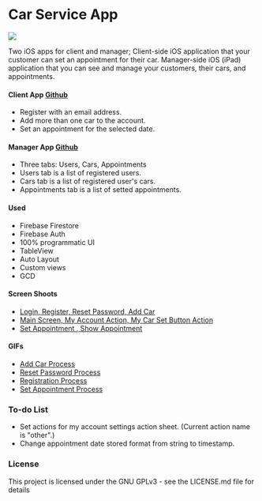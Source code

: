 # Car Service App
![](https://i.imgur.com/6ehDRPv.png)

Two iOS apps for client and manager;
Client-side iOS application that your customer can set an appointment for their car.
Manager-side iOS (iPad) application that you can see and manage your customers, their cars, and appointments.

#### Client App [Github](https://github.com/foytingo/Car-Service-App "Github")
- Register with an email address.
- Add more than one car to the account.
- Set an appointment for the selected date.

#### Manager App [Github](https://github.com/foytingo/Car-Sevice-Manager-App "Github")
- Three tabs: Users, Cars, Appointments
- Users tab is a list of registered users.
- Cars tab is a list of registered user's cars.
- Appointments tab is a list of setted appointments.

#### Used
- Firebase Firestore
- Firebase Auth
- 100% programmatic UI
- TableView
- Auto Layout
- Custom views
- GCD


#### Screen Shoots
- [Login, Register, Reset Password, Add Car](https://i.imgur.com/kHDDBPg.png "Login, Register, Reset Password, Add Car")
- [Main Screen, My Account Action, My Car Set Button Action](https://i.imgur.com/l1gZgVz.png "Main Screen, My Account Action, My Car Set Button Action")
- [Set Appointment , Show Appointment](https://i.imgur.com/oZVyJ1t.png "Set Appointment , Show Appointment")

#### GIFs
- [Add Car Process](https://i.imgur.com/IoeYChP.mp4 "Add Car Process")
- [Reset Password Process](https://i.imgur.com/j6bLGAc.mp4 "Reset Password Process")
- [Registration Process](https://i.imgur.com/G2pLqNw.mp4 "Registration Process")
- [Set Appointment Process](https://i.imgur.com/JALaAjp.mp4 "Set Appointment Process")

### To-do List
- Set actions for my account settings action sheet. (Current action name is "other".)
- Change appointment date stored format from string to timestamp.

### License

This project is licensed under the GNU GPLv3 - see the LICENSE.md file for details
